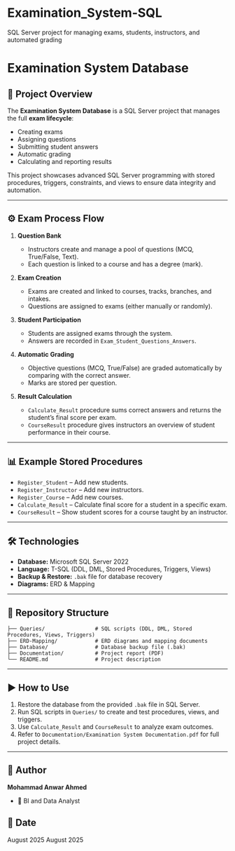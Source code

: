 # Examination_System-SQL
SQL Server project for managing exams, students, instructors, and automated grading
# Examination System Database

## 📌 Project Overview
The **Examination System Database** is a SQL Server project that manages the full **exam lifecycle**:  
- Creating exams  
- Assigning questions  
- Submitting student answers  
- Automatic grading  
- Calculating and reporting results  

This project showcases advanced SQL Server programming with stored procedures, triggers, constraints, and views to ensure data integrity and automation.  

---

## ⚙️ Exam Process Flow
1. **Question Bank**  
   - Instructors create and manage a pool of questions (MCQ, True/False, Text).  
   - Each question is linked to a course and has a degree (mark).  

2. **Exam Creation**  
   - Exams are created and linked to courses, tracks, branches, and intakes.  
   - Questions are assigned to exams (either manually or randomly).  

3. **Student Participation**  
   - Students are assigned exams through the system.  
   - Answers are recorded in `Exam_Student_Questions_Answers`.  

4. **Automatic Grading**  
   - Objective questions (MCQ, True/False) are graded automatically by comparing with the correct answer.  
   - Marks are stored per question.  

5. **Result Calculation**  
   - `Calculate_Result` procedure sums correct answers and returns the student’s final score per exam.  
   - `CourseResult` procedure gives instructors an overview of student performance in their course.  

---

## 📊 Example Stored Procedures
- `Register_Student` – Add new students.  
- `Register_Instructor` – Add new instructors.  
- `Register_Course` – Add new courses.  
- `Calculate_Result` – Calculate final score for a student in a specific exam.  
- `CourseResult` – Show student scores for a course taught by an instructor.  

---

## 🛠️ Technologies
- **Database:** Microsoft SQL Server 2022  
- **Language:** T-SQL (DDL, DML, Stored Procedures, Triggers, Views)  
- **Backup & Restore:** `.bak` file for database recovery  
- **Diagrams:** ERD & Mapping  

---

## 📂 Repository Structure
```
├── Queries/                # SQL scripts (DDL, DML, Stored Procedures, Views, Triggers)
├── ERD-Mapping/            # ERD diagrams and mapping documents
├── Database/               # Database backup file (.bak)
├── Documentation/          # Project report (PDF)
└── README.md               # Project description
```

---

## ▶️ How to Use
1. Restore the database from the provided `.bak` file in SQL Server.  
2. Run SQL scripts in `Queries/` to create and test procedures, views, and triggers.  
3. Use `Calculate_Result` and `CourseResult` to analyze exam outcomes.  
4. Refer to `Documentation/Examination System Documentation.pdf` for full project details.  

---

## 👤 Author
**Mohammad Anwar Ahmed**  
- 💼 BI and Data Analyst   

## 📅 Date
August 2025
August 2025  


